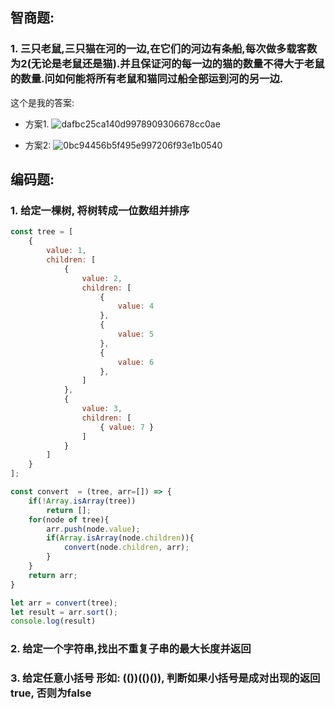 
## 智商题:
### 1. 三只老鼠,三只猫在河的一边,在它们的河边有条船,每次做多载客数为2(无论是老鼠还是猫).并且保证河的每一边的猫的数量不得大于老鼠的数量.问如何能将所有老鼠和猫同过船全部运到河的另一边.
这个是我的答案:
- 方案1.
![dafbc25ca140d9978909306678cc0ae](https://user-images.githubusercontent.com/10356819/212245464-ccb23416-6e7e-4cf1-8b26-661d02a121e6.jpg)

- 方案2:
![0bc94456b5f495e997206f93e1b0540](https://user-images.githubusercontent.com/10356819/212245517-687ccfa1-72d8-4263-90ee-801b3c72715f.jpg)


## 编码题:
### 1. 给定一棵树, 将树转成一位数组并排序

```js
const tree = [
    {
        value: 1,
        children: [
            {
                value: 2,
                children: [
                    {
                        value: 4
                    },
                    {
                        value: 5
                    },
                    {
                        value: 6
                    },
                ]
            },
            {
                value: 3,
                children: [
                    { value: 7 }
                ]
            }
        ]
    }
];

const convert  = (tree, arr=[]) => {
    if(!Array.isArray(tree))
        return [];
    for(node of tree){
        arr.push(node.value);
        if(Array.isArray(node.children)){
            convert(node.children, arr);
        }
    }
    return arr;
}

let arr = convert(tree);
let result = arr.sort();
console.log(result)
```

### 2. 给定一个字符串,找出不重复子串的最大长度并返回


### 3. 给定任意小括号 形如: (())(()()), 判断如果小括号是成对出现的返回true, 否则为false





